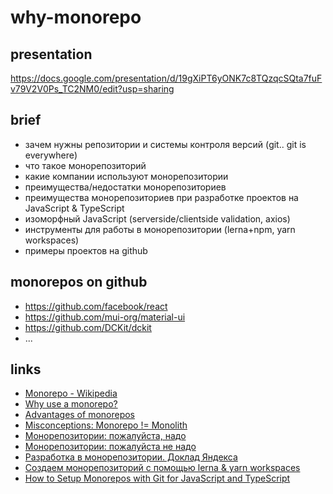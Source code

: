 # why-monorepo

## presentation

https://docs.google.com/presentation/d/19gXiPT6yONK7c8TQzqcSQta7fuFv79V2V0Ps_TC2NM0/edit?usp=sharing

## brief

- зачем нужны репозитории и системы контроля версий (git.. git is everywhere)
- что такое монорепозиторий
- какие компании используют монорепозитории
- преимущества/недостатки монорепозиториев
- преимущества монорепозиториев при разработке проектов на JavaScript & TypeScript
- изоморфный JavaScript (serverside/clientside validation, axios)
- инструменты для работы в монорепозитории (lerna+npm, yarn workspaces)
- примеры проектов на github

## monorepos on github

- https://github.com/facebook/react
- https://github.com/mui-org/material-ui
- https://github.com/DCKit/dckit
- ...

## links

- [Monorepo - Wikipedia](https://en.wikipedia.org/wiki/Monorepo)
- [Why use a monorepo?](https://blog.rocketpoweredjetpants.com/2018/01/why-use-monorepo.html)
- [Advantages of monorepos](https://danluu.com/monorepo/)
- [Misconceptions: Monorepo != Monolith](https://blog.nrwl.io/misconceptions-about-monorepos-monorepo-monolith-df1250d4b03c)
- [Монорепозитории: пожалуйста, надо](https://habr.com/ru/company/otus/blog/453958)
- [Монорепозитории: пожалуйста не надо](https://habr.com/ru/post/435306)
- [Разработка в монорепозитории. Доклад Яндекса](https://habr.com/ru/company/yandex/blog/469021)
- [Создаем монорепозиторий с помощью lerna & yarn workspaces](https://habr.com/ru/post/448766)
- [How to Setup Monorepos with Git for JavaScript and TypeScript](https://hieunc.medium.com/how-to-setup-monorepos-with-git-for-javascript-and-typescript-d42f1294c0d2)
